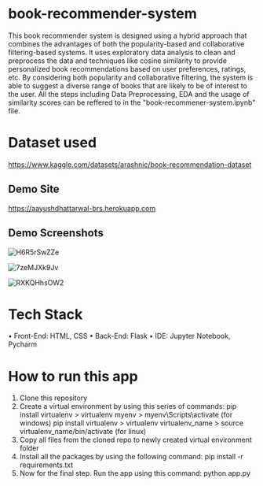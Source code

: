 # book-recommender-system
This book recommender system is designed using a hybrid approach that combines the advantages of both the popularity-based and collaborative filtering-based systems. It uses exploratory data analysis to clean and preprocess the data and techniques like cosine similarity to provide personalized book recommendations based on user preferences, ratings, etc. By considering both popularity and collaborative filtering, the system is able to suggest a diverse range of books that are likely to be of interest to the user.
All the steps including Data Preprocessing, EDA and the usage of similarity scores can be reffered to in the "book-recommener-system.ipynb" file.

# Dataset used
https://www.kaggle.com/datasets/arashnic/book-recommendation-dataset
## Demo Site
https://aayushdhattarwal-brs.herokuapp.com

## Demo Screenshots

![H6R5rSwZZe](https://user-images.githubusercontent.com/29508011/221418080-ce7ebe2e-0fba-4203-9a1b-5e68a1db311e.png)

![7zeMJXk9Jv](https://user-images.githubusercontent.com/29508011/221418095-3d2af1d3-12f6-4588-9bb0-963177f9ced5.png)

![RXKQHhsOW2](https://user-images.githubusercontent.com/29508011/221418104-293dde81-867f-43c7-af0f-8657262b7b88.png)

# Tech Stack
•	Front-End: HTML, CSS
•	Back-End: Flask
•	IDE: Jupyter Notebook, Pycharm

# How to run this app
1) Clone this repository
2) Create a virtual environment by using this series of commands:
pip install virtualenv > virtualenv myenv > myenv\Scripts\activate (for windows)
pip install virtualenv > virtualenv virtualenv_name > source virtualenv_name/bin/activate (for linux)
3) Copy all files from the cloned repo to newly created virtual environment folder
4) Install all the packages by using the following command: pip install -r requirements.txt
5) Now for the final step. Run the app using this command: python app.py
